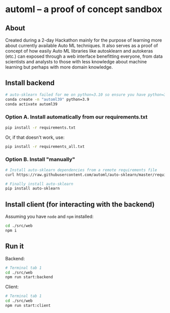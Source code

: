 # automl – a proof of concept sandbox



## About

Created during a 2-day Hackathon mainly for the purpose of learning more about currently available Auto ML techniques. It also serves as a proof of concept of how easily Auto ML libraries like autosklearn and autokeras (etc.) can exposed through a web interface benefitting everyone, from data scientists and analysts to those with less knowledge about machine learning but perhaps with more domain knowledge.

## Install backend

```sh
# auto-sklearn failed for me on python=3.10 so ensure you have python=3.9
conda create -n "automl39" python=3.9
conda activate automl39
```

### Option A. Install automatically from our requirements.txt
```sh
pip install -r requirements.txt
```
Or, if that doesn't work, use:
```sh
pip install -r requirements_all.txt
```

### Option B. Install "manually"
```sh
# Install auto-sklearn dependencies from a remote requirements file
curl https://raw.githubusercontent.com/automl/auto-sklearn/master/requirements.txt | xargs -n 1 -L 1 pip install

# Finally install auto-sklearn
pip install auto-sklearn
```

## Install client (for interacting with the backend)

Assuming you have `node` and `npm` installed:
```sh
cd ./src/web
npm i
```


## Run it

Backend:
```sh
# Terminal tab 1
cd ./src/web
npm run start:backend
```

Client:
```sh
# Terminal tab 1
cd ./src/web
npm run start:client
```
